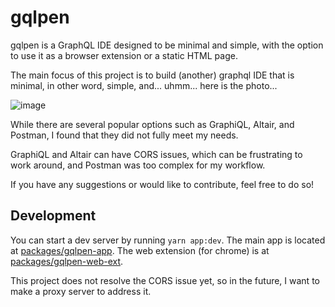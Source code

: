 # gqlpen

gqlpen is a GraphQL IDE designed to be minimal and simple, with the option to use it as a browser extension or a static HTML page.

The main focus of this project is to build (another) graphql IDE that is minimal, in other word, simple, and... uhmm... here is the photo... 

![image](https://user-images.githubusercontent.com/38707148/227720271-56ce0d68-9547-4e5c-aeb9-70d58c26e692.png)

While there are several popular options such as GraphiQL, Altair, and Postman, I found that they did not fully meet my needs.

GraphiQL and Altair can have CORS issues, which can be frustrating to work around, and Postman was too complex for my workflow.

If you have any suggestions or would like to contribute, feel free to do so!

## Development

You can start a dev server by running `yarn app:dev`. The main app is located at [packages/gqlpen-app](https://github.com/azmy60/gqlpen/tree/main/packages/gqlpen-app). The web extension (for chrome) is at [packages/gqlpen-web-ext](https://github.com/azmy60/gqlpen/tree/main/packages/gqlpen-web-ext).

This project does not resolve the CORS issue yet, so in the future, I want to make a proxy server to address it.

